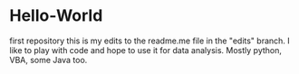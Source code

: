 # Hello-World
first repository
this is my edits to the readme.me file in the "edits" branch.  I like to play with code and hope to use it for data analysis.  Mostly python, VBA, some Java too.
